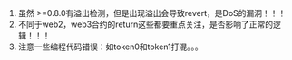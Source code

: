 1. 虽然 >=0.8.0有溢出检测，但是出现溢出会导致revert，是DoS的漏洞！！！
1. 不同于web2，web3合约的return这些都要重点关注，是否影响了正常的逻辑！！！
1. 注意一些编程代码错误：如token0和token1打混。。。